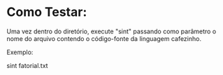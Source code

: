 # Como Testar:

Uma vez dentro do diretório, execute "sint" passando como parâmetro o nome do arquivo contendo o código-fonte da linguagem cafezinho. 

Exemplo:

sint fatorial.txt
